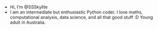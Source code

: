 - Hi, I’m @SSSkylite
- I am an intermediate but enthusiastic Python coder. I love maths, computational analysis, data science, and all that good stuff :D
Young adult in Australia.
